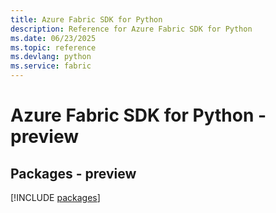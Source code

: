 ```yaml
---
title: Azure Fabric SDK for Python
description: Reference for Azure Fabric SDK for Python
ms.date: 06/23/2025
ms.topic: reference
ms.devlang: python
ms.service: fabric
---
```

# Azure Fabric SDK for Python - preview
## Packages - preview
[!INCLUDE [packages](fabric-index.md)]